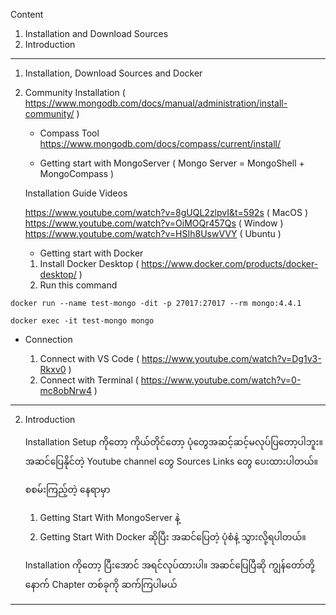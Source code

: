
Content
1. Installation and Download Sources
2. Introduction

------------------------------------------------------------------------

1. Installation, Download Sources and Docker
   
1. Community Installation ( https://www.mongodb.com/docs/manual/administration/install-community/ )
    
   - Compass Tool
    https://www.mongodb.com/docs/compass/current/install/

   - Getting start with MongoServer ( Mongo Server = MongoShell + MongoCompass )
     
    Installation Guide Videos
    
    https://www.youtube.com/watch?v=8gUQL2zlpvI&t=592s ( MacOS )
    https://www.youtube.com/watch?v=OiMOQr457Qs ( Window )
    https://www.youtube.com/watch?v=HSIh8UswVVY ( Ubuntu )

   - Getting start with Docker
     
    1. Install Docker Desktop ( https://www.docker.com/products/docker-desktop/ )
    2. Run this command
     
```
docker run --name test-mongo -dit -p 27017:27017 --rm mongo:4.4.1

docker exec -it test-mongo mongo
```

   - Connection
     
     1. Connect with VS Code ( https://www.youtube.com/watch?v=Dg1v3-Rkxv0 )
	 2. Connect with Terminal ( https://www.youtube.com/watch?v=0-mc8obNrw4 )  
     
------------------------------------------------------------------------

2. Introduction
   
   Installation Setup ကိုတော့ ကိုယ်တိုင်တော့ ပုံတွေအဆင့်ဆင့်မလုပ်ပြတော့ပါဘူး။ အဆင်ပြေနိုင်တဲ့ Youtube channel တွေ Sources Links တွေ ပေးထားပါတယ်။ 
   
   စစမ်းကြည့်တဲ့ နေရာမှာ 
   1. Getting Start With MongoServer နဲ့ 
   2. Getting Start With Docker ဆိုပြီး အဆင်ပြေတဲ့ ပုံစံနဲ့ သွားလို့ရပါတယ်။
   
   Installation ကိုတော့ ပြီးအောင် အရင်လုပ်ထားပါ။ အဆင်ပြေပြီဆို ကျွန်တော်တို့ နောက် Chapter တစ်ခုကို ဆက်ကြပါမယ်

------------------------------------------------------------------------



